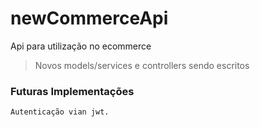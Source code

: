 # newCommerceApi
Api para utilização no ecommerce

>Novos models/services e controllers sendo escritos


### Futuras Implementações
```
Autenticação vian jwt.
```
